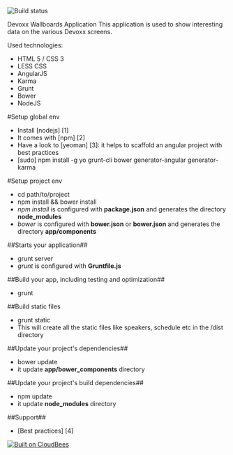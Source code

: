 ![Build status](https://devoxx.ci.cloudbees.com/job/cfp-speaker/badge/icon)

Devoxx Wallboards Application
This application is used to show interesting data on the various Devoxx screens.

Used technologies:
- HTML 5 / CSS 3
- LESS CSS
- AngularJS
- Karma
- Grunt
- Bower
- NodeJS

#Setup global env

- Install [nodejs] [1]
 - It comes with [npm] [2]
- Have a look to [yeoman] [3]: it helps to scaffold an angular project with best practices
- [sudo] npm install -g yo grunt-cli bower generator-angular generator-karma

#Setup project env
- cd path/to/project
- npm install && bower install
 - *npm install* is configured with **package.json** and generates the directory **node_modules**
 - *bower* is configured with **bower.json** or **bower.json** and generates the directory **app/components**

##Starts your application##

- grunt server
 - *grunt* is configured with **Gruntfile.js**

##Build your app, including testing and optimization##

 - grunt
 
##Build static files

 - grunt static
 - This will create all the static files like speakers, schedule etc in the /dist directory

##Update your project's dependencies##
- bower update
 - it update **app/bower_components** directory

##Update your project's build dependencies##
- npm update
 - it update **node_modules** directory

##Support##
- [Best practices] [4]

[![Built on CloudBees](http://www.cloudbees.com/sites/default/files/Button-Built-on-CB-1.png)](https://devoxx.ci.cloudbees.com/job/cfp-speaker/)
